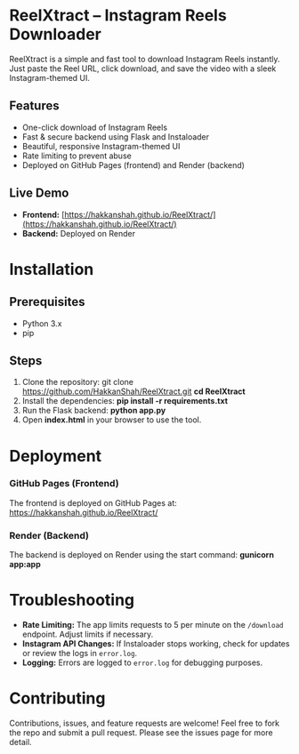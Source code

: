 # ReelXtract – Instagram Reels Downloader

ReelXtract is a simple and fast tool to download Instagram Reels instantly. Just paste the Reel URL, click download, and save the video with a sleek Instagram-themed UI.

## Features

- One-click download of Instagram Reels
- Fast & secure backend using Flask and Instaloader
- Beautiful, responsive Instagram-themed UI
- Rate limiting to prevent abuse
- Deployed on GitHub Pages (frontend) and Render (backend)

## Live Demo

- **Frontend:** [https://hakkanshah.github.io/ReelXtract/](https://hakkanshah.github.io/ReelXtract/)
- **Backend:** Deployed on Render

# Installation

## Prerequisites
- Python 3.x
- pip

## Steps
1. Clone the repository:
   git clone https://github.com/HakkanShah/ReelXtract.git
   **cd ReelXtract**
2. Install the dependencies:
   **pip install -r requirements.txt**
3. Run the Flask backend:
   **python app.py**
4. Open **index.html** in your browser to use the tool.

# Deployment

### GitHub Pages (Frontend)
The frontend is deployed on GitHub Pages at: https://hakkanshah.github.io/ReelXtract/

### Render (Backend)
The backend is deployed on Render using the start command: 
**gunicorn app:app**

# Troubleshooting
 - **Rate Limiting:** The app limits requests to 5 per minute on the `/download` endpoint. Adjust limits if necessary.  
- **Instagram API Changes:** If Instaloader stops working, check for updates or review the logs in `error.log`.  
- **Logging:** Errors are logged to `error.log` for debugging purposes.  

# Contributing
Contributions, issues, and feature requests are welcome! Feel free to fork the repo and submit a pull request. Please see the issues page for more detail.
   
